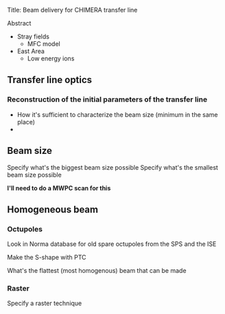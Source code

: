 Title: Beam delivery for CHIMERA transfer line

Abstract

* Stray fields
	* MFC model
* East Area
	* Low energy ions

## Transfer line optics

### Reconstruction of the initial parameters of the transfer line
* How it's sufficient to characterize the beam size (minimum in the same place)
* 

## Beam size

Specify what's the biggest beam size possible
Specify what's the smallest beam size possible

**I'll need to do a MWPC scan for this**


## Homogeneous beam


### Octupoles
Look in Norma database for old spare octupoles from the SPS and the ISE

Make the S-shape with PTC

What's the flattest (most homogenous) beam that can be made

### Raster

Specify a raster technique